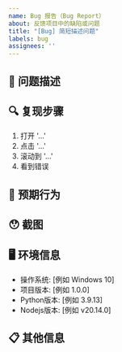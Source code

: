 ```yaml
---
name: Bug 报告（Bug Report）
about: 反馈项目中的缺陷或问题
title: "[Bug] 简短描述问题"
labels: bug
assignees: ''
---
```


## 🐛 问题描述
<!-- 清晰简洁地描述问题是什么 -->

## 🔍 复现步骤
<!-- 详细描述复现问题的步骤 -->
1. 打开 '...'
2. 点击 '...'
3. 滚动到 '...'
4. 看到错误

## 🤔 预期行为
<!-- 简要描述预期的正确行为 -->

## 😯 截图
<!-- 如果适用，添加问题的截图 -->

## 🖥️ 环境信息
- 操作系统: [例如 Windows 10]
- 项目版本: [例如 1.0.0]
- Python版本: [例如 3.9.13]
- Nodejs版本: [例如 v20.14.0]

## 📋 其他信息
<!-- 在此添加关于此问题的任何其他上下文信息 -->
